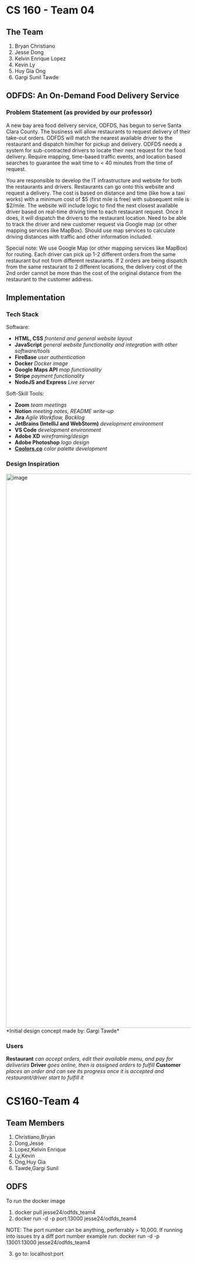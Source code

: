 # CS 160 - Team 04

## The Team

1. Bryan Christiano
2. Jesse Dong
3. Kelvin Enrique Lopez
4. Kevin Ly
5. Huy Gia Ong
6. Gargi Sunil Tawde

## **ODFDS**: **An On-Demand Food Delivery Service**

### Problem Statement (as provided by our professor)

A new bay area food delivery service, ODFDS, has begun to serve Santa Clara County. The business will allow restaurants to request delivery of their take-out orders. ODFDS will match the nearest available driver to the restaurant and dispatch him/her for pickup and delivery. ODFDS needs a system for sub-contracted drivers to locate their next request for the food delivery. Require mapping, time-based traffic events, and location based searches to guarantee the wait time to < 40 minutes from the time of request.

You are responsible to develop the IT infrastructure and website for both the restaurants and drivers. Restaurants can go onto this website and request a delivery. The cost is based on distance and time (like how a taxi works) with a minimum cost of $5 (first mile is free) with subsequent mile is $2/mile. The website will include logic to find the next closest available driver based on real-time driving time to each restaurant request. Once it does, it will dispatch the drivers to the restaurant location. Need to be able to track the driver and new customer request via Google map (or other mapping services like MapBox). Should use map services to calculate driving distances with traffic and other information included.

Special note: We use Google Map (or other mapping services like MapBox) for routing. Each driver can pick up 1-2 different orders from the same restaurant but not from different restaurants. If 2 orders are being dispatch from the same restaurant to 2 different locations, the delivery cost of the 2nd order cannot be more than the cost of the original distance from the restaurant to the customer address.

## Implementation

### Tech Stack

Software:
- **HTML, CSS** *frontend and general website layout*
- **JavaScript** *general website functionality and integration with other software/tools*
- **FireBase** *user authentication*
- **Docker** *Docker image*
- **Google Maps API** *map functionality*
- **Stripe** *payment functionality*
- **NodeJS and Express** *Live server*

Soft-Skill Tools:
- **Zoom** *team meetings*
- **Notion** *meeting notes, README write-up*
- **Jira** *Agile Workflow, Backlog*
- **JetBrains (IntelliJ and WebStorm)** *development environment*
- **VS Code** *development environment*
- **Adobe XD** *wireframing/design*
- **Adobe Photoshop** *logo design*
- **[Coolors.co](http://coolors.co)** *color palette development*

### Design Inspiration
<img width="1508" alt="image" src="https://user-images.githubusercontent.com/40704006/235800427-092e250c-0133-4f82-83ec-8edf891ce893.png">
*Initial design concept made by: Gargi Tawde*

### Users
**Restaurant** *can accept orders, edit their available menu, and pay for deliveries*
**Driver** *goes online, then is assigned orders to fulfill*
**Customer** *places an order and can see its progress once it is accepted and restaurant/driver start to fulfill it*


# CS160-Team 4

## **Team Members**

1. Christiano,Bryan	
2. Dong,Jesse	
3. Lopez,Kelvin Enrique	
4. Ly,Kevin
5. Ong,Huy Gia	
6. Tawde,Gargi Sunil

## **ODFS**
To run the docker image 
1. docker pull jesse24/odfds_team4 
2. docker run -d -p port:13000 jesse24/odfds_team4 

NOTE: The port number can be anything, perferrably > 10,000. If running into issues try a diff port number
example run: docker run -d -p 13001:13000 jesse24/odfds_team4 

3. go to: localhost:port 
